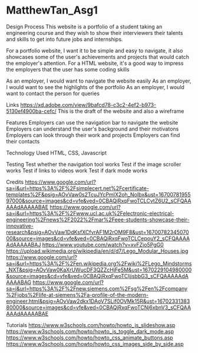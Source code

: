 # MatthewTan_Asg1

Design Process
This website is a portfolio of a student taking an engineering course and they wish to show their interviewers their talents and skills to get into future jobs and internships.

For a portfolio website, I want it to be simple and easy to navigate, it also showcases some of the user's achievements and projects that would catch the employer's attention. For a HTML website, it's a good way to impress the employers that the user has some coding skills

As an employer, I would want to navigate the website easily
As an employer, I would want to see the highlights of the portfolio
As an employer, I would want to contact the person for queries

Links
https://xd.adobe.com/view/9bafcd78-c3c2-4ef2-b973-5130ef4900ba-cefc/
This is the draft of the website and also a wireframe

Features
Employers can use the navigation bar to navigate the website
Employers can understand the user's background and their motivatons
Employers can look through their work and projects
Employers can find their contacts

Technology Used
HTML, CSS, Javascript

Testing
Test whether the navigation tool works
Test if the image scroller works
Test if links to videos work
Test if dark mode works

Credits
https://www.google.com/url?sa=i&url=https%3A%2F%2Fsimplecert.net%2Fcertificate-templates%2F&psig=AOvVaw0s2TcuJYcPmIX2oh_NoIbx&ust=1670078195597000&source=images&cd=vfe&ved=0CBAQjRxqFwoTCLCvtZ6U2_sCFQAAAAAdAAAAABAE
https://www.google.com/url?sa=i&url=https%3A%2F%2Fwww.ucl.ac.uk%2Felectronic-electrical-engineering%2Fnews%2F2022%2Fmar%2Feee-students-showcase-their-innovative-research&psig=AOvVaw1DdKsfXCfvrAF1M2rOM9F8&ust=1670078234507000&source=images&cd=vfe&ved=0CBAQjRxqFwoTCLCepouY2_sCFQAAAAAdAAAAABAJ
https://www.youtube.com/watch?v=xvFZjo5PgG0
https://upload.wikimedia.org/wikipedia/en/d/d7/Lego_Modular_Houses.jpg
https://www.google.com/url?sa=i&url=https%3A%2F%2Fen.wikipedia.org%2Fwiki%2FLego_Mindstorms_NXT&psig=AOvVaw0KaXrUWucDF3QZZcHjFe5M&ust=1670229104980000&source=images&cd=vfe&ved=0CBAQjRxqFwoTCIjjsbbG3_sCFQAAAAAdAAAAABAG
https://www.google.com/url?sa=i&url=https%3A%2F%2Fnew.siemens.com%2Fsg%2Fen%2Fcompany%2Fjobs%2Flife-at-siemens%2Fa-profile-of-the-modern-engineer.html&psig=AOvVaw2dkx1DAoV7SLif0OVMk15R&ust=1670233138380000&source=images&cd=vfe&ved=0CBAQjRxqFwoTCNj6xbnV3_sCFQAAAAAdAAAAABAE


Tutorials
https://www.w3schools.com/howto/howto_js_slideshow.asp
https://www.w3schools.com/howto/howto_js_toggle_dark_mode.asp
https://www.w3schools.com/howto/howto_css_animate_buttons.asp
https://www.w3schools.com/howto/howto_css_images_side_by_side.asp
